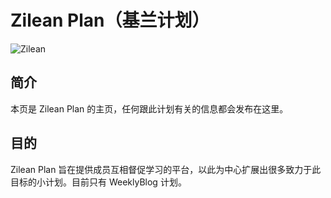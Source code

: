 # Zilean Plan（基兰计划）
![Zilean](http://7xkkiq.com1.z0.glb.clouddn.com/Zilean_TimeMachineSkin.jpg)
## 简介
本页是 Zilean Plan 的主页，任何跟此计划有关的信息都会发布在这里。
## 目的
Zilean Plan 旨在提供成员互相督促学习的平台，以此为中心扩展出很多致力于此目标的小计划。目前只有 WeeklyBlog 计划。
